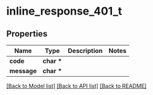 # inline_response_401_t

## Properties
Name | Type | Description | Notes
------------ | ------------- | ------------- | -------------
**code** | **char \*** |  | 
**message** | **char \*** |  | 

[[Back to Model list]](../README.md#documentation-for-models) [[Back to API list]](../README.md#documentation-for-api-endpoints) [[Back to README]](../README.md)


